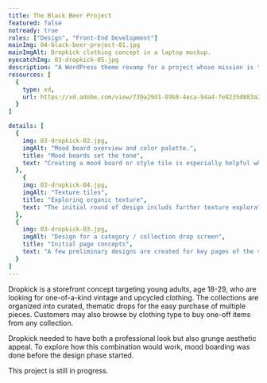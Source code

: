 ```yaml
---
title: The Black Beer Project
featured: false
notready: true
roles: ["Design", "Front-End Development"]
mainImg: 04-black-beer-project-01.jpg
mainImgAlt: Dropkick clothing concept in a laptop mockup.
eyecatchImg: 03-dropkick-05.jpg
description: "A WordPress theme revamp for a project whose mission is to elevate visibility of African Americans in the beer industry. This endeavor is lead by NWI designer Rahsaan Taylor."
resources: [
  {
    type: xd,
    url: https://xd.adobe.com/view/730a29d1-89b8-4eca-94a4-fe8235d883a2-2659/
  }
]

details: [
  { 
    img: 03-dropkick-02.jpg, 
    imgAlt: "Mood board overview and color palette.",
    title: "Mood boards set the tone",
    text: "Creating a mood board or style tile is especially helpful when building a brand concept from scratch. This includes definiting the brand mission, target audience, and descriptors that tell a story of what the brand and all its associated collateral should be, including the digital storefront."
  },
    { 
    img: 03-dropkick-04.jpg, 
    imgAlt: "Texture tiles",
    title: "Exploring organic texture",
    text: "The initial round of design includs further texture exploration to be used as photograph overlays and section dividers. Despite being organic in nature, these assets will need to be converted into vector shapes in order to scale correctly on a variety of screen sizes and devices."
  },
  { 
    img: 03-dropkick-03.jpg,
    imgAlt: "Design for a category / collection drop screen", 
    title: "Initial page concepts",
    text: "A few preliminary designs are created for key pages of the storefront, including the landing page, category and drop, and product details screens. These initial mockups are used to gauge whether or not the overall design is heading in the right direction, or if we need to reverse course and go back to new mood boards and style tiles."
  }
]
---
```


Dropkick is a storefront concept targeting young adults, age 18-29, who are looking for one-of-a-kind vintage and upcycled clothing. The collections are organized into curated, thematic drops for the easy purchase of multiple pieces. Customers may also browse by clothing type to buy one-off items from any collection.

Dropkick needed to have both a professional look but also grunge aesthetic appeal. To explore how this combination would work, mood boarding was done before the design phase started.

This project is still in progress.